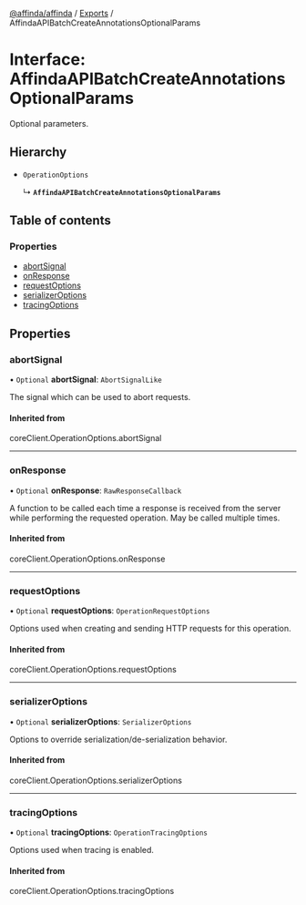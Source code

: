 [@affinda/affinda](../README.md) / [Exports](../modules.md) / AffindaAPIBatchCreateAnnotationsOptionalParams

# Interface: AffindaAPIBatchCreateAnnotationsOptionalParams

Optional parameters.

## Hierarchy

- `OperationOptions`

  ↳ **`AffindaAPIBatchCreateAnnotationsOptionalParams`**

## Table of contents

### Properties

- [abortSignal](AffindaAPIBatchCreateAnnotationsOptionalParams.md#abortsignal)
- [onResponse](AffindaAPIBatchCreateAnnotationsOptionalParams.md#onresponse)
- [requestOptions](AffindaAPIBatchCreateAnnotationsOptionalParams.md#requestoptions)
- [serializerOptions](AffindaAPIBatchCreateAnnotationsOptionalParams.md#serializeroptions)
- [tracingOptions](AffindaAPIBatchCreateAnnotationsOptionalParams.md#tracingoptions)

## Properties

### abortSignal

• `Optional` **abortSignal**: `AbortSignalLike`

The signal which can be used to abort requests.

#### Inherited from

coreClient.OperationOptions.abortSignal

___

### onResponse

• `Optional` **onResponse**: `RawResponseCallback`

A function to be called each time a response is received from the server
while performing the requested operation.
May be called multiple times.

#### Inherited from

coreClient.OperationOptions.onResponse

___

### requestOptions

• `Optional` **requestOptions**: `OperationRequestOptions`

Options used when creating and sending HTTP requests for this operation.

#### Inherited from

coreClient.OperationOptions.requestOptions

___

### serializerOptions

• `Optional` **serializerOptions**: `SerializerOptions`

Options to override serialization/de-serialization behavior.

#### Inherited from

coreClient.OperationOptions.serializerOptions

___

### tracingOptions

• `Optional` **tracingOptions**: `OperationTracingOptions`

Options used when tracing is enabled.

#### Inherited from

coreClient.OperationOptions.tracingOptions
